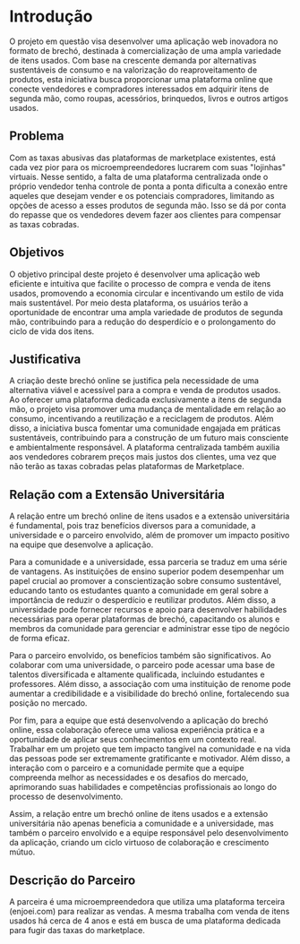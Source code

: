 # Introdução

O projeto em questão visa desenvolver uma aplicação web inovadora no formato de brechó, destinada à comercialização de uma ampla variedade de itens usados. Com base na crescente demanda por alternativas sustentáveis ​​de consumo e na valorização do reaproveitamento de produtos, esta iniciativa busca proporcionar uma plataforma online que conecte vendedores e compradores interessados em adquirir itens de segunda mão, como roupas, acessórios, brinquedos, livros e outros artigos usados.

## Problema

Com as taxas abusivas das plataformas de marketplace existentes, está cada vez pior para os microempreendedores lucrarem com suas "lojinhas" virtuais.
Nesse sentido, a falta de uma plataforma centralizada onde o próprio vendedor tenha controle de ponta a ponta dificulta a conexão entre aqueles que desejam vender e os potenciais compradores, limitando as opções de acesso a esses produtos de segunda mão. Isso se dá por conta do repasse que os vendedores devem fazer aos clientes para compensar as taxas cobradas. 

## Objetivos

O objetivo principal deste projeto é desenvolver uma aplicação web eficiente e intuitiva que facilite o processo de compra e venda de itens usados, promovendo a economia circular e incentivando um estilo de vida mais sustentável. Por meio desta plataforma, os usuários terão a oportunidade de encontrar uma ampla variedade de produtos de segunda mão, contribuindo para a redução do desperdício e o prolongamento do ciclo de vida dos itens.

## Justificativa

A criação deste brechó online se justifica pela necessidade de uma alternativa viável e acessível para a compra e venda de produtos usados. Ao oferecer uma plataforma dedicada exclusivamente a itens de segunda mão, o projeto visa promover uma mudança de mentalidade em relação ao consumo, incentivando a reutilização e a reciclagem de produtos. Além disso, a iniciativa busca fomentar uma comunidade engajada em práticas sustentáveis, contribuindo para a construção de um futuro mais consciente e ambientalmente responsável. A plataforma centralizada também auxilia aos vendedores cobrarem preços mais justos dos clientes, uma vez que não terão as taxas cobradas pelas plataformas de Marketplace.

## Relação com a Extensão Universitária

A relação entre um brechó online de itens usados e a extensão universitária é fundamental, pois traz benefícios diversos para a comunidade, a universidade e o parceiro envolvido, além de promover um impacto positivo na equipe que desenvolve a aplicação.

Para a comunidade e a universidade, essa parceria se traduz em uma série de vantagens. As instituições de ensino superior podem desempenhar um papel crucial ao promover a conscientização sobre consumo sustentável, educando tanto os estudantes quanto a comunidade em geral sobre a importância de reduzir o desperdício e reutilizar produtos. Além disso, a universidade pode fornecer recursos e apoio para desenvolver habilidades necessárias para operar plataformas de brechó, capacitando os alunos e membros da comunidade para gerenciar e administrar esse tipo de negócio de forma eficaz.

Para o parceiro envolvido, os benefícios também são significativos. Ao colaborar com uma universidade, o parceiro pode acessar uma base de talentos diversificada e altamente qualificada, incluindo estudantes e professores. Além disso, a associação com uma instituição de renome pode aumentar a credibilidade e a visibilidade do brechó online, fortalecendo sua posição no mercado.

Por fim, para a equipe que está desenvolvendo a aplicação do brechó online, essa colaboração oferece uma valiosa experiência prática e a oportunidade de aplicar seus conhecimentos em um contexto real. Trabalhar em um projeto que tem impacto tangível na comunidade e na vida das pessoas pode ser extremamente gratificante e motivador. Além disso, a interação com o parceiro e a comunidade permite que a equipe compreenda melhor as necessidades e os desafios do mercado, aprimorando suas habilidades e competências profissionais ao longo do processo de desenvolvimento.

Assim, a relação entre um brechó online de itens usados e a extensão universitária não apenas beneficia a comunidade e a universidade, mas também o parceiro envolvido e a equipe responsável pelo desenvolvimento da aplicação, criando um ciclo virtuoso de colaboração e crescimento mútuo.

## Descrição do Parceiro

A parceira é uma microempreendedora que utiliza uma plataforma terceira (enjoei.com) para realizar as vendas. A mesma trabalha com venda de itens usados há cerca de 4 anos e está em busca de uma plataforma dedicada para fugir das taxas do marketplace.
